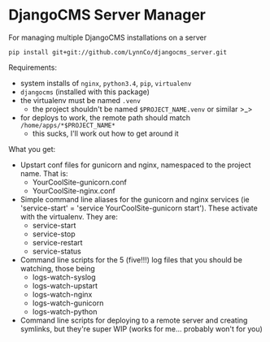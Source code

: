 # DjangoCMS Server Manager

For managing multiple DjangoCMS installations on a server

`pip install git+git://github.com/LynnCo/djangocms_server.git`

Requirements:

* system installs of `nginx`, `python3.4`, `pip`, `virtualenv`
* `djangocms` (installed with this package)
* the virtualenv must be named `.venv`
    * the project shouldn't be named `$PROJECT_NAME.venv` or similar >_>
* for deploys to work, the remote path should match `/home/apps/*$PROJECT_NAME*`
    * this sucks, I'll work out how to get around it

What you get:

* Upstart conf files for gunicorn and nginx, namespaced to the project name. That is:
    * YourCoolSite-gunicorn.conf
    * YourCoolSite-nginx.conf
* Simple command line aliases for the gunicorn and nginx services (ie 'service-start' = 'service YourCoolSite-gunicorn start'). These activate with the virtualenv. They are:
    * service-start
    * service-stop
    * service-restart
    * service-status
* Command line scripts for the 5 (five!!!) log files that you should be watching, those being
    * logs-watch-syslog
    * logs-watch-upstart
    * logs-watch-nginx
    * logs-watch-gunicorn
    * logs-watch-python
* Command line scripts for deploying to a remote server and creating symlinks, but they're super WIP (works for me... probably won't for you)
